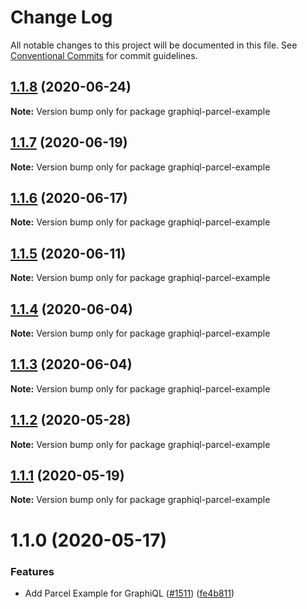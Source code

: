 # Change Log

All notable changes to this project will be documented in this file.
See [Conventional Commits](https://conventionalcommits.org) for commit guidelines.

## [1.1.8](https://github.com/graphql/graphiql/compare/graphiql-parcel-example@1.1.7...graphiql-parcel-example@1.1.8) (2020-06-24)

**Note:** Version bump only for package graphiql-parcel-example

## [1.1.7](https://github.com/graphql/graphiql/compare/graphiql-parcel-example@1.1.6...graphiql-parcel-example@1.1.7) (2020-06-19)

**Note:** Version bump only for package graphiql-parcel-example

## [1.1.6](https://github.com/graphql/graphiql/compare/graphiql-parcel-example@1.1.5...graphiql-parcel-example@1.1.6) (2020-06-17)

**Note:** Version bump only for package graphiql-parcel-example

## [1.1.5](https://github.com/graphql/graphiql/compare/graphiql-parcel-example@1.1.4...graphiql-parcel-example@1.1.5) (2020-06-11)

**Note:** Version bump only for package graphiql-parcel-example

## [1.1.4](https://github.com/graphql/graphiql/compare/graphiql-parcel-example@1.1.3...graphiql-parcel-example@1.1.4) (2020-06-04)

**Note:** Version bump only for package graphiql-parcel-example

## [1.1.3](https://github.com/graphql/graphiql/compare/graphiql-parcel-example@1.1.2...graphiql-parcel-example@1.1.3) (2020-06-04)

**Note:** Version bump only for package graphiql-parcel-example

## [1.1.2](https://github.com/graphql/graphiql/compare/graphiql-parcel-example@1.1.1...graphiql-parcel-example@1.1.2) (2020-05-28)

**Note:** Version bump only for package graphiql-parcel-example

## [1.1.1](https://github.com/graphql/graphiql/compare/graphiql-parcel-example@1.1.0...graphiql-parcel-example@1.1.1) (2020-05-19)

**Note:** Version bump only for package graphiql-parcel-example

# 1.1.0 (2020-05-17)

### Features

- Add Parcel Example for GraphiQL ([#1511](https://github.com/graphql/graphiql/issues/1511)) ([fe4b811](https://github.com/graphql/graphiql/commit/fe4b811876838cabdf545a6034ad12bc33e044b2))
